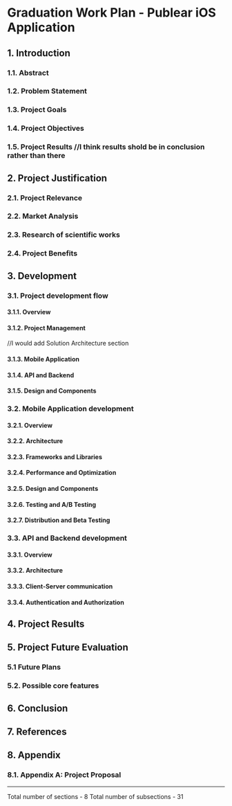 # Graduation Work Plan - Publear iOS Application


## 1. Introduction

### 1.1. Abstract
### 1.2. Problem Statement
### 1.3. Project Goals
### 1.4. Project Objectives
### 1.5. Project Results      //I think results shold be in conclusion rather than there


## 2. Project Justification

### 2.1. Project Relevance
### 2.2. Market Analysis
### 2.3. Research of scientific works
### 2.4. Project Benefits


## 3. Development

### 3.1. Project development flow

#### 3.1.1. Overview
#### 3.1.2. Project Management      
//I would add Solution Architecture section
#### 3.1.3. Mobile Application
#### 3.1.4. API and Backend
#### 3.1.5. Design and Components

### 3.2. Mobile Application development

#### 3.2.1. Overview
#### 3.2.2. Architecture
#### 3.2.3. Frameworks and Libraries
#### 3.2.4. Performance and Optimization
#### 3.2.5. Design and Components
#### 3.2.6. Testing and A/B Testing
#### 3.2.7. Distribution and Beta Testing

### 3.3. API and Backend development

#### 3.3.1. Overview
#### 3.3.2. Architecture
#### 3.3.3. Client-Server communication
#### 3.3.4. Authentication and Authorization

## 4. Project Results

## 5. Project Future Evaluation

### 5.1 Future Plans
### 5.2. Possible core features

## 6. Conclusion

## 7. References

## 8. Appendix

### 8.1. Appendix A: Project Proposal

---

Total number of sections - 8
Total number of subsections - 31
